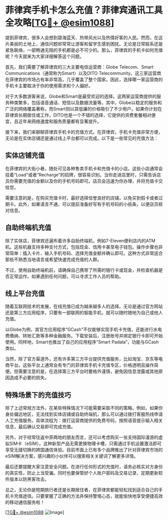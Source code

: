 # 菲律宾手机卡怎么充值？菲律宾通讯工具全攻略[[TG💪+ @esim1088](https://t.me/s/esim1088)]

提到菲律宾，很多人会想到碧海蓝天、热带风光以及热情好客的人民。然而，在这片美丽的土地上，通信问题却常常让游客和留学生感到困扰。无论是日常联系还是紧急联络，一部畅通无阻的手机都是必不可少的。那么，菲律宾的手机卡如何充值呢？今天就来为大家详细解答这个问题。

首先，我们需要了解菲律宾的三大主要电信运营商：Globe Telecom、Smart Communications（通常称为Smart）以及DITO Telecommunity。这三家运营商在菲律宾的市场占有率非常高，几乎覆盖了整个国家。因此，选择哪一家运营商的手机卡主要取决于你的使用需求和个人偏好。

对于大多数游客来说，Globe和Smart是最受欢迎的选择。这两家运营商提供的服务种类繁多，包括语音通话、短信以及数据流量等。其中，Globe以稳定的服务和广泛的网络覆盖著称，而Smart则以其低廉的价格吸引了不少用户。如果你计划在菲律宾长期居住或工作，DITO也是一个不错的选择，它提供的资费套餐相对便宜，且近年来网络速度和服务质量都有显著提升。

接下来，我们来聊聊菲律宾手机卡的充值方式。在菲律宾，手机卡充值非常方便，无论是在实体店铺还是通过线上平台都可以完成。以下是一些常见的充值方法：

## 实体店铺充值

在菲律宾的大街小巷，随处可见各种售卖手机卡和充值卡的小店。这些小店通常会挂着“Load”或者“Recharge”的招牌，很容易识别。当你走进店里时，只需告诉店员你需要充值的金额以及你的手机号码即可。店员会迅速为你办理，并将充值卡交给您。

需要注意的是，在购买充值卡时，最好选择信誉良好的店铺，以免买到假卡或者过期卡。此外，如果语言不通，可以提前准备好写有手机号码的小纸条，以便店员核对信息。

## 自助终端机充值

除了实体店，菲律宾还遍布着许多自助终端机，例如7-Eleven便利店内的ATM机。这些机器支持多种支付方式，包括现金、信用卡甚至电子钱包。操作步骤也非常简单：插入卡片、输入手机号码、选择充值金额并确认即可。这种方式非常适合那些不熟悉当地语言或希望快速完成充值的人群。

不过，使用自助终端机前，请确保自己携带了所需的银行卡或现金，并检查机器是否正常运作。如果遇到任何问题，可以寻求工作人员的帮助。

## 线上平台充值

随着互联网技术的发展，在线充值已成为越来越多人的选择。无论是通过官方网站还是第三方应用程序，只要有一部联网的智能手机，就可以随时随地为自己或他人充值。

以Globe为例，其官方应用程序“GCash”不仅能够实现手机卡充值，还能进行水电费缴纳、转账汇款等多种金融服务。下载安装后，注册账号并绑定银行卡即可开始使用。同样地，Smart也推出了自己的应用程序“Smart Padala”，功能与GCash类似。

当然，除了官方渠道外，还有许多第三方平台提供充值服务，比如淘宝、京东等电商平台。这些平台上通常会有专门的菲律宾手机卡充值专区，价格透明且操作简便。但需要注意的是，在选择第三方平台时要格外谨慎，避免因信息泄露或其他原因造成不必要的损失。

## 特殊场景下的充值技巧

除了上述常规方法外，在某些特殊情况下可能需要采取不同的策略。例如，如果你身处偏远地区，无法找到实体店铺或自助终端机，那么可以通过拨打客服热线申请人工充值服务。具体流程为：拨打运营商提供的免费号码，按照语音提示输入相关信息，最后确认交易即可完成充值。

另外，对于经常往返中菲两地的朋友而言，还可以考虑购买一张支持国际漫游的虚拟SIM卡（eSIM）。这种新型产品无需更换物理卡槽，只需通过手机设置激活即可享受无缝切换的跨国通信体验。目前市面上已有多个品牌推出了针对菲律宾市场的eSIM解决方案，感兴趣的小伙伴可以搜索相关关键词了解更多详情。

最后还要提醒大家注意安全问题。在进行任何形式的充值时，请务必核实对方身份的真实性，防止上当受骗。同时也要保管好个人账户密码及交易记录，定期更新软件版本以防黑客攻击。

总之，无论你是短期旅行者还是长期居住者，在菲律宾都能轻松找到适合自己的手机卡充值途径。只要掌握了正确的方法并保持警惕心态，就能愉快地享受便捷高效的移动通信服务啦！

[[TG💪+ @esim1088](https://t.me/s/esim1088) ![Image](https://i.postimg.cc/4NQfJmqS/Snipaste-2025-05-13-00-14-12.png)]